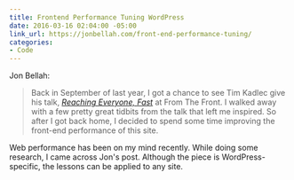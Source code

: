 ```yaml
---
title: Frontend Performance Tuning WordPress
date: 2016-03-16 02:04:00 -05:00
link_url: https://jonbellah.com/front-end-performance-tuning/
categories:
- Code
---
```


Jon Bellah:

> Back in September of last year, I got a chance to see Tim Kadlec give his talk, *[Reaching Everyone, Fast](https://speakerdeck.com/tkadlec/reaching-everyone-fast-at-from-the-front-2015)* at From The Front. I walked away with a few pretty great tidbits from the talk that left me inspired. So after I got back home, I decided to spend some time improving the front-end performance of this site.

Web performance has been on my mind recently. While doing some research, I came across Jon's post. Although the piece is WordPress-specific, the lessons can be applied to any site.
